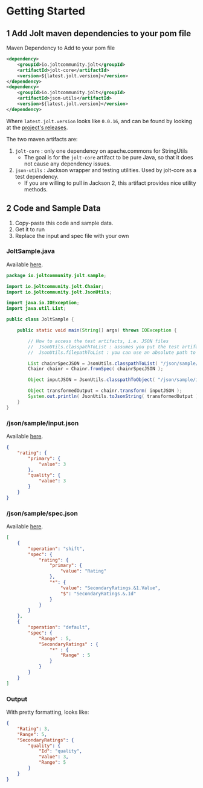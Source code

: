 # Getting Started

## 1 Add Jolt maven dependencies to your pom file

Maven Dependency to Add to your pom file
``` xml
<dependency>
    <groupId>io.joltcommunity.jolt</groupId>
    <artifactId>jolt-core</artifactId>
    <version>${latest.jolt.version}</version>
</dependency>
<dependency>
    <groupId>io.joltcommunity.jolt</groupId>
    <artifactId>json-utils</artifactId>
    <version>${latest.jolt.version}</version>
</dependency>
```

Where `latest.jolt.version` looks like `0.0.16`, and can be found by looking at the [project's releases](https://github.com/jolt-community/jolt-community/releases).

The two maven artifacts are:

1. `jolt-core` : only one dependency on apache.commons for StringUtils
    * The goal is for the `jolt-core` artifact to be pure Java, so that it does not cause any dependency issues.
2. `json-utils` : Jackson wrapper and testing utilities.   Used by jolt-core as a test dependency.
    * If you are willing to pull in Jackson 2, this artifact provides nice utility methods.


## 2 Code and Sample Data

1. Copy-paste this code and sample data.
2. Get it to run
3. Replace the input and spec file with your own

### JoltSample.java

Available [here](https://github.com/jolt-community/jolt-community/tree/master/jolt-core/src/test/java/io/joltcommunity/jolt/sample/JoltSample.java).

``` java
package io.joltcommunity.jolt.sample;

import io.joltcommunity.jolt.Chainr;
import io.joltcommunity.jolt.JsonUtils;

import java.io.IOException;
import java.util.List;

public class JoltSample {

    public static void main(String[] args) throws IOException {

        // How to access the test artifacts, i.e. JSON files
        //  JsonUtils.classpathToList : assumes you put the test artifacts in your class path
        //  JsonUtils.filepathToList : you can use an absolute path to specify the files

        List chainrSpecJSON = JsonUtils.classpathToList( "/json/sample/spec.json" );
        Chainr chainr = Chainr.fromSpec( chainrSpecJSON );

        Object inputJSON = JsonUtils.classpathToObject( "/json/sample/input.json" );

        Object transformedOutput = chainr.transform( inputJSON );
        System.out.println( JsonUtils.toJsonString( transformedOutput ) );
    }
}
```

### /json/sample/input.json
Available [here](https://github.com/jolt-community/jolt-community/tree/master/jolt-core/src/test/resources/json/sample/input.json).

``` json
{
    "rating": {
        "primary": {
            "value": 3
        },
        "quality": {
            "value": 3
        }
    }
}
```

### /json/sample/spec.json
Available [here](https://github.com/jolt-community/jolt-community/tree/master/jolt-core/src/test/resources/json/sample/spec.json).

``` json
[
    {
        "operation": "shift",
        "spec": {
            "rating": {
                "primary": {
                    "value": "Rating"
                },
                "*": {
                    "value": "SecondaryRatings.&1.Value",
                    "$": "SecondaryRatings.&.Id"
                }
            }
        }
    },
    {
        "operation": "default",
        "spec": {
            "Range" : 5,
            "SecondaryRatings" : {
                "*" : {
                    "Range" : 5
                }
            }
        }
    }
]
```

### Output

With pretty formatting, looks like:

``` json
{
    "Rating": 3,
    "Range": 5,
    "SecondaryRatings": {
        "quality": {
            "Id": "quality",
            "Value": 3,
            "Range": 5
        }
    }
}
```
